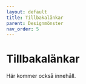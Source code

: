 ```yaml
---
layout: default
title: Tillbakalänkar
parent: Designmönster
nav_order: 5
---
```


# Tillbakalänkar

Här kommer också innehåll.
